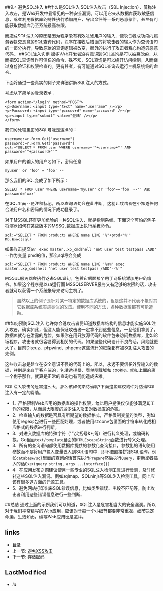 ##9.4 避免SQL注入 
##什么是SQL注入
SQL注入攻击（SQL Injection），简称注入攻击，是Web开发中最常见的一种安全漏洞。可以用它来从数据库获取敏感信息，或者利用数据库的特性执行添加用户，导出文件等一系列恶意操作，甚至有可能获取数据库乃至系统最高权限。

而造成SQL注入的原因是因为程序没有有效过滤用户的输入，使攻击者成功的向服务器提交恶意的SQL查询代码，程序在接收后错误的将攻击者的输入作为查询语句的一部分执行，导致原始的查询逻辑被改变，额外的执行了攻击者精心构造的恶意代码。
##SQL注入实例
很多Web开发者没有意识到SQL查询是可以被篡改的，从而把SQL查询当作可信任的命令。殊不知，SQL查询是可以绕开访问控制，从而绕过身份验证和权限检查的。更有甚者，有可能通过SQL查询去运行主机系统级的命令。

下面将通过一些真实的例子来详细讲解SQL注入的方式。

考虑以下简单的登录表单：

	<form action="/login" method="POST">
	<p>Username: <input type="text" name="username" /></p>
	<p>Password: <input type="password" name="password" /></p>
	<p><input type="submit" value="登陆" /></p>
	</form>

我们的处理里面的SQL可能是这样的：

	username:=r.Form.Get("username")
	password:=r.Form.Get("password")
	sql:="SELECT * FROM user WHERE username='"+username+"' AND password='"+password+"'" 

如果用户的输入的用户名如下，密码任意

	myuser' or 'foo' = 'foo' --

那么我们的SQL变成了如下所示：

	SELECT * FROM user WHERE username='myuser' or 'foo'=='foo' --'' AND password='xxx'
	
在SQL里面`--`是注释标记，所以查询语句会在此中断。这就让攻击者在不知道任何合法用户名和密码的情况下成功登录了。

对于MSSQL还有更加危险的一种SQL注入，就是控制系统，下面这个可怕的例子将演示如何在某些版本的MSSQL数据库上执行系统命令。

	sql:="SELECT * FROM products WHERE name LIKE '%"+prod+"%'"
	Db.Exec(sql)

如果攻击提交`a%' exec master..xp_cmdshell 'net user test testpass /ADD' --`作为变量 prod的值，那么sql将会变成	

	sql:="SELECT * FROM products WHERE name LIKE '%a%' exec master..xp_cmdshell 'net user test testpass /ADD'--%'"
	
MSSQL服务器会执行这条SQL语句，包括它后面那个用于向系统添加用户的命令。如果这个程序是以sa运行而 MSSQLSERVER服务又有足够的权限的话，攻击者就可以获得一个系统帐号来访问主机了。
	
>虽然以上的例子是针对某一特定的数据库系统的，但是这并不代表不能对其它数据库系统实施类似的攻击。使用不同的方法，各种数据库都有可能遭殃。

	
##如何预防SQL注入
也许你会说攻击者要知道数据库结构的信息才能实施SQL注入攻击。确实如此，但没人能保证攻击者一定拿不到这些信息，一旦他们拿到了，数据库就存在泄露的危险。如果你在用开放源代码的软件包来访问数据库，比如论坛程序，攻击者就很容易得到相关的代码。如果这些代码设计不良的话，风险就更大了。目前Discuz、phpwind、phpcms这些流行的框架都有被SQL注入攻击的先例。

这些攻击总是建立在安全意识不强的代码上的。所以，永远不要信任外界输入的数据，特别是来自于客户端的，包括选择框、表单隐藏域和 cookie。就如上面的第一个例子那样，就算是正常的查询也有可能造成灾难。

SQL注入攻击的危害这么大，那么该如何来防治呢?下面这些建议或许对防治SQL注入有一定的帮助。

- 1、严格限制Web应用的数据库的操作权限，给此用户提供仅仅能够满足其工作的权限，从而最大限度的减少注入攻击对数据库的危害。
- 2、检查输入的数据是否具有所期望的数据格式，严格限制变量的类型，例如使用regexp包进行一些匹配处理，或者使用strconv包里面的字符串转化成相应格式的数据进行判断。
- 3、对进入数据库的特殊字符（'"\尖括号&*;等）进行转义处理，或编码转换。Go里面`text/template`里面的`HTMLEscapeString`函数进行转义处理。
- 3、所有的查询语句都使用数据库提供的参数化查询接口，参数化的语句使用参数而不是将用户输入变量嵌入到SQL语句中，即不要直接拼接SQL语句。例如`database/sql`里面的查询的话首先执行`Prepare`然后执行`Query`，更新或者插入的话`Exec(query string, args ...interface{})`
- 4、在应用发布之前建议使用一些专业的SQL注入检测工具进行检测，及时修补这些SQL注入漏洞。例如sqlmap、SQLninja等SQL注入检测工具，网上应该有很多这方面的开源工具。
- 5、避免网站打印出来SQL错误信息，比如类型错误、字段不匹配等，防止攻击者利用这些错误信息进行一些判断。

##总结
通过上面的示例我们可以知道，SQL注入是危害相当大的安全漏洞。所以对于我们平常编写的Web应用，应该对于每一个小细节都要非常重视，细节决定命运，生活如此，编写Web应用也是这样。

## links
   * [目录](<preface.md>)
   * 上一节: [避免XSS攻击](<9.3.md>)
   * 下一节: [存储密码](<9.5.md>)

## LastModified 
   * $Id$